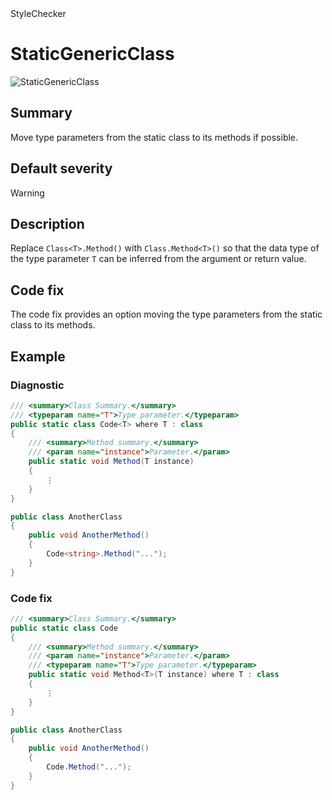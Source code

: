 <div class="project-logo">StyleChecker</div>
<div id="toc-level" data-values="H2,H3"></div>

# StaticGenericClass

<div class="horizontal-scroll">

![StaticGenericClass][fig-StaticGenericClass]

</div>

## Summary

Move type parameters from the static class to its methods if possible.

## Default severity

Warning

## Description

Replace `Class<T>.Method()` with `Class.Method<T>()` so that the data type of
the type parameter `T` can be inferred from the argument or return value.

## Code fix

The code fix provides an option moving the type parameters from the static
class to its methods.

## Example

### Diagnostic

```csharp
/// <summary>Class Summary.</summary>
/// <typeparam name="T">Type parameter.</typeparam>
public static class Code<T> where T : class
{
    /// <summary>Method summary.</summary>
    /// <param name="instance">Parameter.</param>
    public static void Method(T instance)
    {
        ⋮
    }
}

public class AnotherClass
{
    public void AnotherMethod()
    {
        Code<string>.Method("...");
    }
}
```

### Code fix

```csharp
/// <summary>Class Summary.</summary>
public static class Code
{
    /// <summary>Method summary.</summary>
    /// <param name="instance">Parameter.</param>
    /// <typeparam name="T">Type parameter.</typeparam>
    public static void Method<T>(T instance) where T : class
    {
        ⋮
    }
}

public class AnotherClass
{
    public void AnotherMethod()
    {
        Code.Method("...");
    }
}
```

[fig-StaticGenericClass]:
  https://maroontress.github.io/StyleChecker/images/StaticGenericClass.png
